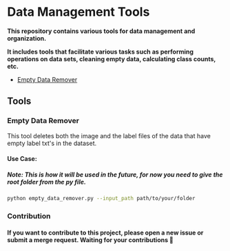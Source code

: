 # Data Management Tools 

<p><b>This repository contains various tools for data management and organization.</b></p>

<p><b>It includes tools that facilitate various tasks such as performing operations on data sets, cleaning empty data, calculating class counts, etc.</b></p>

- [Empty Data Remover](#empty-data-remover)

## Tools 

<h3 id="empty-data-remover">Empty Data Remover</h3>

This tool deletes both the image and the label files of the data that have empty label txt's in the dataset.

#### Use Case:
##### Note: This is how it will be used in the future, for now you need to give the root folder from the py file.
```bash
python empty_data_remover.py --input_path path/to/your/folder
```

### Contribution

#### If you want to contribute to this project, please open a new issue or submit a merge request. Waiting for your contributions 🚀